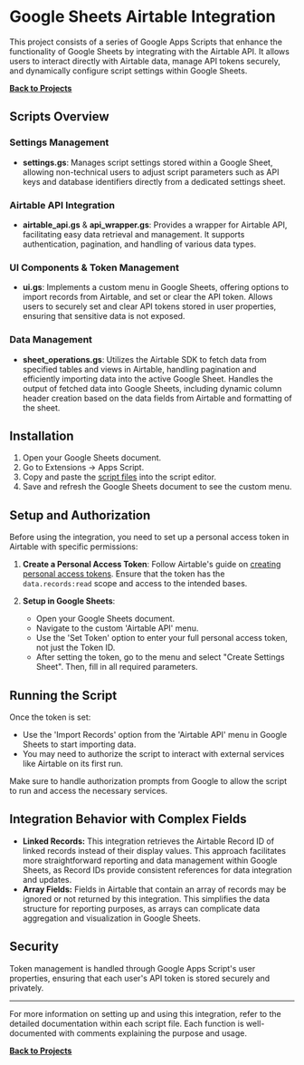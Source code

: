 # Google Sheets Airtable Integration

This project consists of a series of Google Apps Scripts that enhance the functionality of Google Sheets by integrating with the Airtable API. It allows users to interact directly with Airtable data, manage API tokens securely, and dynamically configure script settings within Google Sheets.

**[Back to Projects](../../index.md)**  
## Scripts Overview

### Settings Management
- **settings.gs**: Manages script settings stored within a Google Sheet, allowing non-technical users to adjust script parameters such as API keys and database identifiers directly from a dedicated settings sheet.

### Airtable API Integration
- **airtable_api.gs** & **api_wrapper.gs**: Provides a wrapper for Airtable API, facilitating easy data retrieval and management. It supports authentication, pagination, and handling of various data types.

### UI Components & Token Management
- **ui.gs**: Implements a custom menu in Google Sheets, offering options to import records from Airtable, and set or clear the API token. Allows users to securely set and clear API tokens stored in user properties, ensuring that sensitive data is not exposed.
  
### Data Management
- **sheet_operations.gs**: Utilizes the Airtable SDK to fetch data from specified tables and views in Airtable, handling pagination and efficiently importing data into the active Google Sheet. Handles the output of fetched data into Google Sheets, including dynamic
 column header creation based on the data fields from Airtable and formatting of the sheet.

## Installation
1. Open your Google Sheets document.
2. Go to Extensions -> Apps Script.
3. Copy and paste the [script files](./) into the script editor.
4. Save and refresh the Google Sheets document to see the custom menu.

## Setup and Authorization

Before using the integration, you need to set up a personal access token in Airtable with specific permissions:

1. **Create a Personal Access Token**: Follow Airtable's guide on [creating personal access tokens](https://support.airtable.com/docs/creating-personal-access-tokens). Ensure that the token has the `data.records:read` scope and access to the intended bases.

2. **Setup in Google Sheets**:
   - Open your Google Sheets document.
   - Navigate to the custom 'Airtable API' menu.
   - Use the 'Set Token' option to enter your full personal access token, not just the Token ID.
   - After setting the token, go to the menu and select "Create Settings Sheet". Then, fill in all required parameters.

## Running the Script

Once the token is set:
- Use the 'Import Records' option from the 'Airtable API' menu in Google Sheets to start importing data.
- You may need to authorize the script to interact with external services like Airtable on its first run.

Make sure to handle authorization prompts from Google to allow the script to run and access the necessary services.

## Integration Behavior with Complex Fields
- **Linked Records:** This integration retrieves the Airtable Record ID of linked records instead of their display values. This approach facilitates more straightforward reporting and data management within Google Sheets, as Record IDs provide consistent references for data integration and updates.
- **Array Fields:** Fields in Airtable that contain an array of records may be ignored or not returned by this integration. This simplifies the data structure for reporting purposes, as arrays can complicate data aggregation and visualization in Google Sheets.

## Security

Token management is handled through Google Apps Script's user properties, ensuring that each user's API token is stored securely and privately.

---

For more information on setting up and using this integration, refer to the detailed documentation within each script file. Each function is well-documented with comments explaining the purpose and usage.

**[Back to Projects](../../index.md)**  
